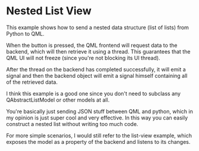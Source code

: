 # Nested List View
This example shows how to send a nested data structure (list of lists) from Python to QML.

When the button is pressed, the QML frontend will request data to the backend, which will then retrieve it using a thread.
This guarantees that the QML UI will not freeze (since you're not blocking its UI thread).

After the thread on the backend has completed successfully, it will emit a signal and then the backend object will emit a signal himself containing all of the retrieved data.

I think this example is a good one since you don't need to subclass any QAbstractListModel or other models at all.

You're basically just sending JSON stuff between QML and python, which in my opinion is just super cool and very effective.
In this way you can easily construct a nested list without writing too much code.

For more simple scenarios, I would still refer to the list-view example, which exposes the model as a property of the backend and listens to its changes.
